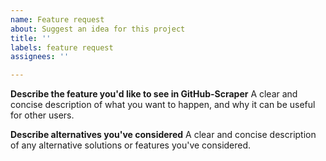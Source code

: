 ```yaml
---
name: Feature request
about: Suggest an idea for this project
title: ''
labels: feature request
assignees: ''

---
```


**Describe the feature you'd like to see in GitHub-Scraper**
A clear and concise description of what you want to happen, and why it can be useful for other users.

**Describe alternatives you've considered**
A clear and concise description of any alternative solutions or features you've considered.
